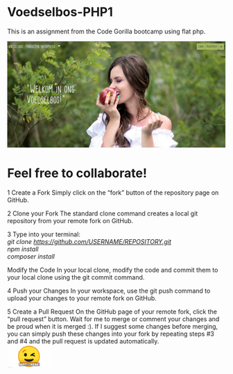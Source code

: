 # Voedselbos-PHP1
This is an assignment from the Code Gorilla bootcamp using flat php.

<img src='/assets/images/website_images/screenshot.png'>


# Feel free to collaborate! 

1 Create a Fork
Simply click on the “fork” button of the repository page on GitHub.

2 Clone your Fork
The standard clone command creates a local git repository from your remote fork on GitHub.

3 Type into your terminal:<br>
<i>git clone https://github.com/USERNAME/REPOSITORY.git</i><br>
<i>npm install</i><br>
<i>composer install</i>

Modify the Code
In your local clone, modify the code and commit them to your local clone using the git commit command.

4 Push your Changes
In your workspace, use the git push command to upload your changes to your remote fork on GitHub.

5 Create a Pull Request
On the GitHub page of your remote fork, click the “pull request” button. Wait for me to merge or comment your changes and be proud when it is merged :). If I suggest some changes before merging, you can simply push these changes into your fork by repeating steps #3 and #4 and the pull request is updated automatically.
<br>
<img src="/assets/images/website_images/happy_coding.gif" width="100">





